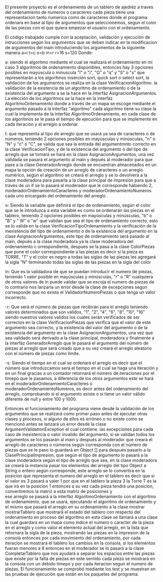 El presente proyecto es el ordenamiento de un tablero de ajedréz a traves del ordenamiento 
de numeros o caracteres cada pieza tiene una representacion tanto numerica como de caracteres
donde el programa ordenara en base al tipo de argumentos que seleccionemos, segun el color de las 
piezas con el que quiera empezar el usuario con el ordenamiento.

El código trabajado  cumple con la aceptación, validación y ejecución de
intrucciones según los argumentos que se deben  indicar en la modificacion de 
argumentos del main introduciendo los argumentos de la siguiente manera a=i t=c o=b in=r r=16 s=120 
Donde:

a: siendo el algoritmo mediante el cual se realizará el ordenamiento en mi caso
3 algoritmos de ordenamiento disponibles, entonces hay 3 opciones posibles en mayuscula
o minuscula "I" o "i", "Q" o "q" y "S" o "s" que representarán a los algoritmos inserción 
sort, quick sort o select sort, la validación de los argumentos se realiza en la clase 
VerificacionAlgoritmo. la validación de la existencia de un algoritmo de ordenamiento o 
de la existencia del argumento a se la hace en la interfáz AsignacionArgumentos. La elección 
de los algoritmos se la hace en la interfáz AlgoritmoOrdenamiento donde a través de un mapa
se escoge mediante el argumento pasado a la interfaz "algoritmo" cada algoritmo tiene su clase
la cual la implementa de la interfáz AlgoritmoOrdenamiento, en cada clase de los algoritmos se le
pasa el tiempo de ejecución para que se implemente en cada iteración y el arreglo a ordenar.


t: que representa al tipo de arreglo que se usará ya sea de caracteres o de números, teniendo
2 opciones posibles en mayúsculas y minúsculas, "n" o "N" y "c" o "C", se valida que sea la entrada
del argumentmnto correcto en la clase VerificacionTipo, y de la existencia del argumento o del tipo 
de arreglo que se tomará se hará en la clase AsignacionArgumentos, una vez validada se pasará el argumento 
al main y depués al moderador para que pase a la clase GeneradorArreglo donde se encuentran almacenados 
en un mapa la opción de creación de un arreglo de caracteres o un arreglo numérico, según el algoritmo 
se creará el arreglo y se lo devolverá a la clase moderadora para pasarla a la clase principal de impresión 
para que a través de un if se lo pasará al moderador que le corresponde habiendo 2, 
moderadorOrdenamientoCaracteres y moderadorOrdenamientoNumeros cada uno encargado del ordenamiento del arreglo .


o: Siendo la variable que definirá el tipo de ordenamiento, según el color que se le introduzca
a esta variable es como se ordenarán las piezas en el tablero, teniendo 2 opciones posibles en
mayúsculas y minúsculas, "b" o "B" y " W" o "w" que validan que sea el tipo de ordenamiento correcto,
esto se lo valida en la clase VerificacionTipoOrdenamiento y la verificación de la inexistencia del 
tipo de ordenamiento o de la existencia del argumento en la clase AsignacionArgumentos, este tipo de 
ordenamiento será pasado al main, depués a la clase moderadora ya la clase moderadora del ordenamiento c
orrespondiente, despues se la pasa a la clase ColorPiezas que pone el color correspondiente a las piezas 
es decir si la pieza es TORRE, "T" y el color es negro a todas las siglas de las piezas les agregará la
sigla "N" terminando todas las siglas de las piezas en la sigla del color


in: Que es la validadora de que se puedan introducir el numero de piezas, teniendo 1 valor posible
en mayúsculas y minúsculas, "r" o "R" cualquiera de otros valores de in puede validar que se escoja
el numero de piezas de lo contrario nos lanzaria un error desde la clase de excepciones segun corresponde 
que no exista el ValidadorNumeroPiezas o que tenga un valor incorrecto.


-r: Que será el número de piezas que recibirán para el arreglo teniendo valores determinados 
que son válidos, "1", "2", "4", "6", "8", "10", "16" siendo nuestros valores validos los cuales 
serán verificados de ser correctos en la clase VerificacionPiezas que verifica que el valor de
este argumento sea correcto, y la existencia del valor del argumento o de la existencia del argumento 
en la clase AsignacionArgumentos, una vez que sea validado será derivado a la clase principal, moderadora 
y finalmente a la interfáz GeneradorArreglo que le pasará el argumento del número de piezas al arreglo que 
será creado que a su vez creará el arreglo aleatorio con el número de piezas como límite.

-s: Siendo el tiempo en el cual se ordenará el arreglo es decir que el número que introduzcamos será 
el tiempo en el cual se haga una iteración y en un final gracias a un contador retornará el número de
iteraciones por el timepo que le pasamos, a diferencia de los otros argumentos este se hará en el 
moderadorOrdenamientoCaracteres o moderadorOrdenamientoNumeros, es decir antes del ordenamiento del arreglo, 
comprobando si el argumento existe o si tiene un valor válido diferente de null y entre 100 y 1000.

Entonces el funcionamiento del programa viene desde la validación de los argumentos que se realizará como
primer paso antes de ejecutar otras clases y procesos, si alguno de ellos es erróneo o no exíste como se 
mencionó antes se lanzará un error desde la clase ArgumentValidationException el cual contiene. 
las excepciones para cada caso de inexistencia o valor invalido del argumento, si se validan todos los
argumentos se los pasarán al main y después al moderador que creará el arreglo de caracteres o números según 
corresponda con el número de piezas que se le paso lo guardará en Object [] para después pasarlo a la 
ClasePrincipalImpresion, que según el tipo de argumento lo pasará a la clase moderadora según el tipo de arreglo 
que sea, en la clase moderadora se creará la instancia pasar los elementos del arreglo del tipo Object a String o 
entero según corresponde, este arreglo se lo convertira en la posicion que representa el numero del arreglo en el tablero es 
decir que si el valor es 3 pasará a valer 1 por que en el tablero la pieza 3 la Torre T es la que irá en la posicion
1 entonces a su vez cada pieza tendrá una posicion, convertiremos la matriz a esta matriz de posiciones y  
ese arreglo se pasará a la interfáz AlgoritmoOrdenamiento con el algoritmo de ordenamiento,  que
se usará, ejecutando el algoritmo de ordenamiento y el mismo que pasará el arreglo en su ordenamiento a la clase mostrar 
mostrarTablero que mostrará el estado del tablero con respecto del ordenamiento en proceso del algoritmo en esta clase 
se llamará a una clase la cual guardara en un mapa como indice el numero o caracter de la pieza en el arreglo y como valor
el elemento actual del arreglo, en la lista que retornara la sigla de la pieza, mostrando las piezas en la impresion de la
consola entonces por cada movimiento del ordenamiento, por cada iteracion se mostrará el tablero los cambios en la consola, 
si los elementos fueran menores a 8 entonces en el moderador se lo pasará a la clase CompletarTablero que nos ayudará a separar 
los espacios entre las piezas que existe por la falta de piezas en este sentido cada pieza se mostrará en la consola con un debido timepo 
y por cada iteracion segun el numero de piezas.
El funcionamiento se comprobó mediante los test y se muestran en las pruebas de
ejecución que están en los paquetes del programa.